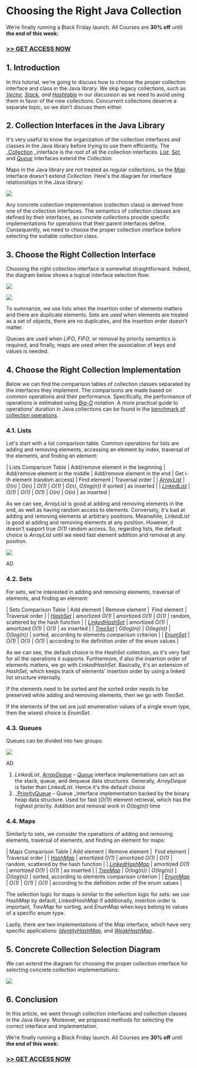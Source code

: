 # Choosing the Right Java Collection 
  

We’re finally running a Black Friday launch. All Courses are **30% off** until **the end of this week:**

### **[\>> GET ACCESS NOW](https://www.baeldung.com/all-courses)**

1\. Introduction[](#introduction)
---------------------------------

In this tutorial, we're going to discuss how to choose the proper collection interface and class in the Java library. We skip legacy collections, such as [_Vector_](https://www.baeldung.com/java-arraylist-vs-vector "Vector link")_, [Stack](https://www.baeldung.com/java-stack "Stack link"), and [Hashtable](https://www.baeldung.com/java-hash-table "Hashtable link")_ in our discussion as we need to avoid using them in favor of the new collections. Concurrent collections deserve a separate topic, so we don't discuss them either.

2\. Collection Interfaces in the Java Library[](#collection-interfaces-in-the-java-library)
-------------------------------------------------------------------------------------------

It's very useful to know the organization of the collection interfaces and classes in the Java library before trying to use them efficiently. The _[Collection](https://docs.oracle.com/javase/8/docs/api/java/util/Collection.html) _interface is the root of all the collection interfaces. [_List_](https://docs.oracle.com/javase/8/docs/api/java/util/List.html), _[Set](https://docs.oracle.com/javase/8/docs/api/java/util/Set.html),_ and [_Queue_](https://docs.oracle.com/javase/8/docs/api/java/util/Queue.html) interfaces extend the _Collection._

Maps in the Java library are not treated as regular collections, so the [_Map_](https://docs.oracle.com/javase/8/docs/api/java/util/Map.html) interface doesn't extend _Collection._ Here's the diagram for interface relationships in the Java library:

[![](_assets/1-1.png)
](https://www.baeldung.com/wp-content/uploads/2022/11/1-1.png)

Any concrete collection implementation (collection class) is derived from one of the collection interfaces. The semantics of collection classes are defined by their interfaces, as concrete collections provide specific implementations for operations that their parent interfaces define. Consequently, we need to choose the proper collection interface before selecting the suitable collection class.

3\. Choose the Right Collection Interface[](#choose-the-right-collection-interface)
-----------------------------------------------------------------------------------

Choosing the right collection interface is somewhat straightforward. Indeed, the diagram below shows a logical interface selection flow:

[![](_assets/fslogo-green.svg)
](https://freestar.com/?utm_campaign=branding&utm_medium=banner&utm_source=baeldung.com&utm_content=baeldung_leaderboard_mid_1)

[![](_assets/Interface-Selection-Diagram-1.png)
](https://www.baeldung.com/wp-content/uploads/2022/11/Interface-Selection-Diagram-1.png)

To summarize, we use lists when the insertion order of elements matters and there are duplicate elements. Sets are used when elements are treated as a set of objects, there are no duplicates, and the insertion order doesn't matter.

Queues are used when _LIFO_, _FIFO_, or removal by priority semantics is required, and finally, maps are used when the association of keys and values is needed.

4\. Choose the Right Collection Implementation[](#choose-the-right-collection-implementation)
---------------------------------------------------------------------------------------------

Below we can find the comparison tables of collection classes separated by the interfaces they implement. The comparisons are made based on common operations and their performance. Specifically, the performance of operations is estimated using [_Big-O_](https://www.baeldung.com/java-algorithm-complexity) notation. A more practical guide to operations' duration in Java collections can be found in the [benchmark of collection operations](https://www.baeldung.com/java-collections-complexity).

### 4.1. Lists[](#1-lists)

Let's start with a list comparison table. Common operations for lists are adding and removing elements, accessing an element by index, traversal of the elements, and finding an element:

| Lists Comparison Table | Add/remove element in the beginning | Add/remove element in the middle | Add/remove element in the end | Get i-th element (random access) | Find element | Traversal order |
| _[ArrayList](https://www.baeldung.com/java-arraylist)_ | _O(n)_ | _O(n)_ | _O(1)_ | _O(1)_ | _O(n)_, _O(log(n))_ if sorted | as inserted |
| [_LinkedList_](https://www.baeldung.com/java-linkedlist) | _O(1)_ | _O(1)_ | _O(1)_ | _O(n)_ | _O(n)_ | as inserted |

As we can see, _ArrayList_ is good at adding and removing elements in the end, as well as having random access to elements. Conversely, it's bad at adding and removing elements at arbitrary positions. Meanwhile, _LinkedList_ is good at adding and removing elements at any position. However, it doesn't support true _O(1)_ random access. So, regarding lists, the default choice is _ArrayList_ until we need fast element addition and removal at any position.

[![](_assets/fslogo-green.svg)
](https://freestar.com/?utm_campaign=branding&utm_medium=banner&utm_source=baeldung.com&utm_content=baeldung_leaderboard_mid_2)

AD

### 4.2. Sets[](#2-sets)

For sets, we're interested in adding and removing elements, traversal of elements, and finding an element:

| Sets Comparison Table | Add element | Remove element |  Find element | Traversal order |
| [_HashSet_](https://www.baeldung.com/java-hashset) | amortized _O(1)_ | amortized _O(1)_ | _O(1)_ | random, scattered by the hash function |
| [_LinkedHashSet_](https://www.baeldung.com/java-linkedhashset) | amortized _O(1)_ | amortized _O(1)_ | _O(1)_ | as inserted |
| [_TreeSet_](https://www.baeldung.com/java-tree-set) | _O(log(n))_ | _O(log(n))_ | _O(log(n))_ | sorted, according to elements comparison criterion |
| [_EnumSet_](https://www.baeldung.com/java-enumset) | _O(1)_ | _O(1)_ | _O(1)_ | according to the definition order of the enum values |

As we can see, the default choice is the _HashSet_ collection, as it's very fast for all the operations it supports. Furthermore, if also the insertion order of elements matters, we go with _LinkedHashSet_. Basically, it's an extension of _HashSet_, which keeps track of elements' insertion order by using a linked list structure internally.

If the elements need to be sorted and the sorted order needs to be preserved while adding and removing elements, then we go with _TreeSet_.

If the elements of the set are just enumeration values of a single enum type, then the wisest choice is _EnumSet_.

### 4.3. Queues[](#3-queues)

Queues can be divided into two groups:

[![](_assets/fslogo-green.svg)
](https://freestar.com/?utm_campaign=branding&utm_medium=banner&utm_source=baeldung.com&utm_content=baeldung_leaderboard_mid_3)

AD

1.  _LinkedList_, [_ArrayDeque_](https://www.baeldung.com/java-array-deque) – [_Queue_](https://www.baeldung.com/java-queue) interface implementations can act as the stack, queue, and dequeue data structures. Generally, _ArrayDeque_ is faster than _LinkedList_. Hence it's the default choice
2.  _[PriorityQueue](https://docs.oracle.com/en/java/javase/11/docs/api/java.base/java/util/PriorityQueue.html) – Queue _interface implementation backed by the binary heap data structure. Used for fast (_O(1)_) element retrieval, which has the highest priority. Addition and removal work in _O(log(n))_ time

### 4.4. Maps[](#4-maps)

Similarly to sets, we consider the operations of adding and removing elements, traversal of elements, and finding an element for maps:

| Maps Comparison Table | Add element | Remove element |  Find element | Traversal order |
| [_HashMap_](https://www.baeldung.com/java-hashmap) | amortized _O(1)_ | amortized _O(1)_ | _O(1)_ | random, scattered by the hash function |
| [_LinkedHashMap_](https://www.baeldung.com/java-linked-hashmap) | amortized _O(1)_ | amortized _O(1)_ | _O(1)_ | as inserted |
| [_TreeMap_](https://www.baeldung.com/java-treemap) | _O(log(n))_ | _O(log(n))_ | _O(log(n))_ | sorted, according to elements comparison criterion |
| [_EnumMap_](https://www.baeldung.com/java-enum-map) | _O(1)_ | _O(1)_ | _O(1)_ | according to the definition order of the enum values |

The selection logic for maps is similar to the selection logic for sets: we use _HashMap_ by default, _LinkedHashMap_ if additionally, insertion order is important, _TreeMap_ for sorting, and _EnumMap_ when keys belong to values of a specific enum type.

Lastly, there are two implementations of the _Map_ interface, which have very specific applications: [_IdentityHashMap_](https://www.baeldung.com/java-identityhashmap), and [_WeakHashMap_](https://www.baeldung.com/java-weakhashmap).

5\. Concrete Collection Selection Diagram[](#concrete-collection-selection-diagram)
-----------------------------------------------------------------------------------

We can extend the diagram for choosing the proper collection interface for selecting concrete collection implementations:

[![](_assets/Concrete-Collection-Selection-Diagram.png)
](https://www.baeldung.com/wp-content/uploads/2022/11/Concrete-Collection-Selection-Diagram.png)

6\. Conclusion[](#conclusion)
-----------------------------

In this article, we went through collection interfaces and collection classes in the Java library. Moreover, we proposed methods for selecting the correct interface and implementation.

We’re finally running a Black Friday launch. All Courses are **30% off** until **the end of this week:**

### **[\>> GET ACCESS NOW](https://www.baeldung.com/all-courses)**